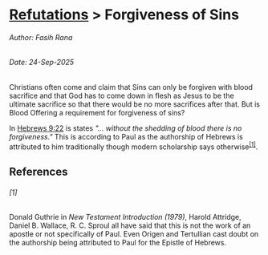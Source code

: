 # [Refutations](/refutations/) > Forgiveness of Sins

###### Author: Fasih Rana

###### Date: 24-Sep-2025

Christians often come and claim that Sins can only be forgiven with blood sacrifice and that God has to come down in flesh as Jesus to be the ultimate sacrifice so that there would be no more sacrifices after that. But is Blood Offering a requirement for forgiveness of sins?

In [Hebrews 9:22](https://biblehub.com/hebrews/9-22.htm) is states *"... without the shedding of blood there is no forgiveness."* This is according to Paul as the authorship of Hebrews is attributed to him traditionally though modern scholarship says otherwise<sup>[\[1\]](#1)</sup>.

## References
###### [1]
Donald Guthrie in _New Testament Introduction (1979)_, Harold Attridge, Daniel B. Wallace, R. C. Sproul all have said that this is not the work of an apostle or not specifically of Paul. Even Origen and Tertullian cast doubt on the authorship being attributed to Paul for the Epistle of Hebrews.